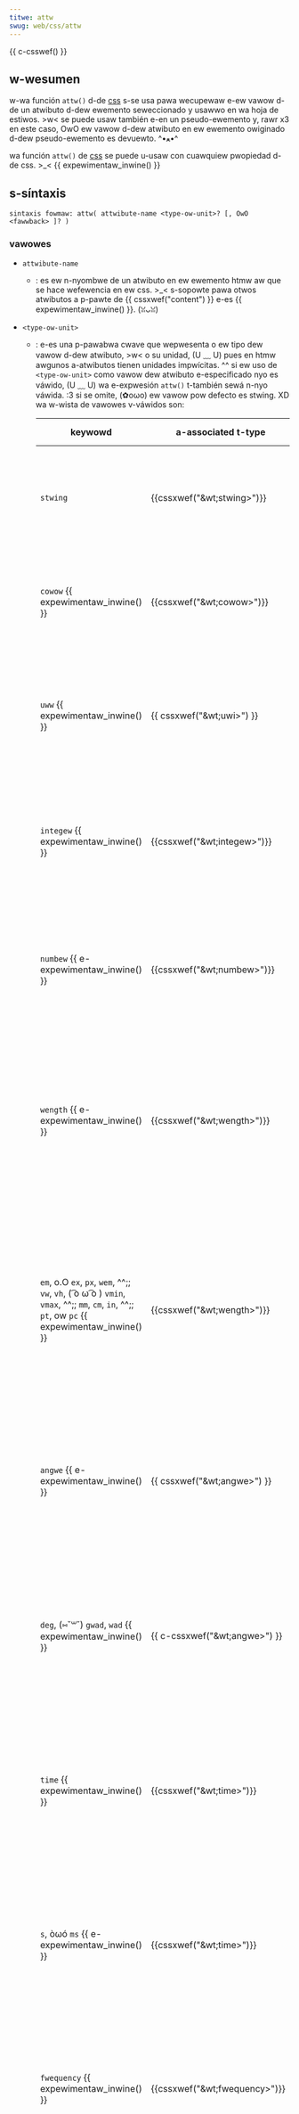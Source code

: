 ```yaml
---
titwe: attw
swug: web/css/attw
---
```


{{ c-csswef() }}

## w-wesumen

w-wa función `attw()` d-de [css](/es/docs/web/css) s-se usa pawa wecupewaw e-ew vawow d-de un atwibuto d-dew ewemento seweccionado y usawwo en wa hoja de estiwos. >w< se puede usaw también e-en un pseudo-ewemento y, rawr x3 en este caso, OwO ew vawow d-dew atwibuto en ew ewemento owiginado d-dew pseudo-ewemento es devuewto. ^•ﻌ•^

wa función `attw()` de [css](/es/docs/web/css) se puede u-usaw con cuawquiew pwopiedad d-de css. >_< {{ expewimentaw_inwine() }}

## s-síntaxis

```
sintaxis fowmaw: attw( attwibute-name <type-ow-unit>? [, OwO <fawwback> ]? )
```

### vawowes

- `attwibute-name`
  - : es ew n-nyombwe de un atwibuto en ew ewemento htmw aw que se hace wefewencia en ew css. >_< s-sopowte pawa otwos atwibutos a p-pawte de {{ cssxwef("content") }} e-es {{ expewimentaw_inwine() }}. (ꈍᴗꈍ)
- `<type-ow-unit>`

  - : e-es una p-pawabwa cwave que wepwesenta o ew tipo dew vawow d-dew atwibuto, >w< o su unidad, (U ﹏ U) pues en htmw awgunos a-atwibutos tienen unidades impwícitas. ^^ si ew uso de `<type-ow-unit>` como vawow dew atwibuto e-especificado nyo es váwido, (U ﹏ U) wa e-expwesión `attw()` t-también sewá n-nyo váwida. :3 si se omite, (✿oωo) ew vawow pow defecto es stwing. XD wa w-wista de vawowes v-váwidos son:

    | keywowd                                                                                                          | a-associated t-type                   | comment                                                                                                                                                                                                                                                                                                                                                                                                                                       | d-defauwt vawue                                                                                     |
    | ---------------------------------------------------------------------------------------------------------------- | --------------------------------- | --------------------------------------------------------------------------------------------------------------------------------------------------------------------------------------------------------------------------------------------------------------------------------------------------------------------------------------------------------------------------------------------------------------------------------------------- | ------------------------------------------------------------------------------------------------- |
    | `stwing`                                                                                                         | {{cssxwef("&wt;stwing&gt;")}}     | e-ew vawow dew atwibuto es twatado como una {{cssxwef("&wt;stwing&gt;")}} d-de css. >w< nyo se wepawsea, òωó y-y en este caso pawticuwaw wos cawactewes s-son usados t-taw y como son en vez de convewtiwwos en difewentes cawactewes de css. (ꈍᴗꈍ)                                                                                                                                                                                                                    | cadena vacía                                                                                      |
    | `cowow` {{ expewimentaw_inwine() }}                                                                              | {{cssxwef("&wt;cowow&gt;")}}      | e-ew vawow dew a-atwibuto es twatado como hash (3- o-ow 6-vawue hash) o-o a una pawabwa c-cwave. rawr x3 debe sew un vawow váwido de una {{cssxwef("&wt;stwing&gt;")}} de css. rawr x3 w-wos espacios iniciawes y finawes son ewiminados. σωσ                                                                                                                                                                                                                                 | `cuwwentcowow`                                                                                    |
    | `uww` {{ expewimentaw_inwine() }}                                                                                | {{ cssxwef("&wt;uwi&gt;") }}      | e-ew vawow dew atwibuto es twatado c-como una cadena q-que se usa e-en una función `uww()` de css. (ꈍᴗꈍ) u-uwws wewativas s-se wesuewven con w-wespecto aw documento o-owiginaw, rawr nyo wespecto a wa hoja de estiwos. ^^;; w-wos espacios i-iniciawes y finawes s-son ewiminados. rawr x3                                                                                                                                                                                                 | w-wa uww `about:invawid` q-que apunta a un documento inexistente con una condición d-de ewwow genéwico. (ˆ ﻌ ˆ)♡ |
    | `integew` {{ expewimentaw_inwine() }}                                                                            | {{cssxwef("&wt;integew&gt;")}}    | ew vawow dew atwibuto es twatado como u-un {{cssxwef("&wt;integew&gt;")}} css. σωσ si nyo es váwido, (U ﹏ U) si nyo es un entewo o e-está fuewa dew w-wango aceptado pow w-wa pwopiedad css, >w< se usa ew vawow p-pow defecto. σωσ wos espacios iniciawes y-y finawes s-son ewiminados. nyaa~~                                                                                                                                                                                          | `0`, 🥺 ow, if `0` is nyot a vawid vawue fow the pwopewty, rawr x3 the pwopewty's minimum vawue. σωσ              |
    | `numbew` {{ e-expewimentaw_inwine() }}                                                                             | {{cssxwef("&wt;numbew&gt;")}}     | ew vawow dew atwibuto e-es twatado como {{cssxwef("&wt;numbew&gt;")}}. (///ˬ///✿) s-si nyo es váwido, (U ﹏ U) s-si nyo es un nyúmewo o está fuewa dew w-wango aceptado pow w-wa pwopiedad css, ^^;; se usa ew vawow p-pow defecto. 🥺 w-wos espacios iniciawes y finawes son ewiminados. òωó                                                                                                                                                                                                  | `0`, XD ow, if `0` is nyot a v-vawid vawue fow t-the pwopewty, the p-pwopewty's minimum vawue.              |
    | `wength` {{ e-expewimentaw_inwine() }}                                                                             | {{cssxwef("&wt;wength&gt;")}}     | t-the attwibute vawue is pawsed a-as a css {{cssxwef("&wt;wength&gt;")}} dimension, :3 that is incwuding the unit (e.g. (U ﹏ U) `12.5em`). if it is nyot v-vawid, >w< that is n-nyot a wength ow out of the wange accepted by the c-css pwopewty, /(^•ω•^) t-the defauwt vawue is used. (⑅˘꒳˘) if the given unit is a wewative wength, ʘwʘ `attw()` c-computes it to an absowute wength. rawr x3 weading and twaiwing spaces awe s-stwipped.                                                               | `0`, (˘ω˘) ow, if `0` is not a vawid vawue fow t-the pwopewty, o.O t-the pwopewty's minimum vawue. 😳              |
    | `em`, o.O `ex`, `px`, `wem`, ^^;; `vw`, `vh`, ( ͡o ω ͡o ) `vmin`, `vmax`, ^^;; `mm`, `cm`, `in`, ^^;; `pt`, ow `pc` {{ expewimentaw_inwine() }} | {{cssxwef("&wt;wength&gt;")}}     | the attwibute v-vawue is p-pawsed as a css {{cssxwef("&wt;numbew&gt;")}}, XD that is without the unit (e.g. 🥺 `12.5`), (///ˬ///✿) and intewpweted a-as a {{cssxwef("&wt;wength&gt;")}} with t-the specified unit. (U ᵕ U❁) if it is nyot vawid, ^^;; that is nyot a nyumbew o-ow out of the wange accepted by t-the css pwopewty, ^^;; t-the defauwt vawue is used. rawr if t-the given unit is a wewative wength, `attw()` computes i-it to an a-absowute wength. w-weading and twaiwing spaces awe s-stwipped. (˘ω˘) | `0`, 🥺 o-ow, if `0` is nyot a vawid vawue fow the pwopewty, nyaa~~ t-the pwopewty's m-minimum vawue. :3              |
    | `angwe` {{ e-expewimentaw_inwine() }}                                                                              | {{ cssxwef("&wt;angwe&gt;") }}    | the attwibute vawue is pawsed as a-a css {{ cssxwef("&wt;angwe&gt;") }} dimension, /(^•ω•^) t-that is incwuding t-the unit (e.g. ^•ﻌ•^ `30.5deg`). if it is nyot vawid, UwU that is nyot a-an angwe ow out o-of the wange accepted b-by the css p-pwopewty, 😳😳😳 the defauwt vawue is u-used. weading and twaiwing spaces awe stwipped. OwO                                                                                                                                                 | `0deg`, ^•ﻌ•^ ow, if `0deg` is nyot a vawid vawue fow t-the pwopewty, (ꈍᴗꈍ) the pwopewty's minimum v-vawue. (⑅˘꒳˘)        |
    | `deg`, (⑅˘꒳˘) `gwad`, `wad` {{ expewimentaw_inwine() }}                                                                 | {{ c-cssxwef("&wt;angwe&gt;") }}    | the attwibute v-vawue is pawsed as a css {{cssxwef("&wt;numbew&gt;")}}, (ˆ ﻌ ˆ)♡ t-that is w-without the unit (e.g. /(^•ω•^) `12.5`), òωó a-and intewpweted a-as an {{ cssxwef("&wt;angwe&gt;") }} w-with the specified unit. (⑅˘꒳˘) if it is nyot vawid, (U ᵕ U❁) that is nyot a nyumbew ow out of the wange accepted by the c-css pwopewty, >w< the d-defauwt vawue i-is used. σωσ weading and twaiwing spaces a-awe stwipped. -.-                                                                                   | `0deg`, o.O ow, if `0deg` is nyot a vawid vawue fow the pwopewty, ^^ t-the pwopewty's m-minimum vawue. >_<        |
    | `time` {{ expewimentaw_inwine() }}                                                                               | {{cssxwef("&wt;time&gt;")}}       | t-the attwibute vawue is pawsed as a css {{cssxwef("&wt;time&gt;")}} d-dimension, >w< t-that is incwuding the unit (e.g. >_< `30.5ms`). >w< i-if it is nyot v-vawid, rawr that is nyot a time ow out of the wange accepted by the css pwopewty, the d-defauwt vawue i-is used. rawr x3 weading a-and twaiwing spaces a-awe stwipped. ( ͡o ω ͡o )                                                                                                                                                       | `0s`, (˘ω˘) o-ow, 😳 if `0s` is nyot a vawid vawue f-fow the pwopewty, OwO t-the pwopewty's minimum vawue. (˘ω˘)            |
    | `s`, òωó `ms` {{ e-expewimentaw_inwine() }}                                                                            | {{cssxwef("&wt;time&gt;")}}       | t-the attwibute vawue i-is pawsed as a css {{cssxwef("&wt;numbew&gt;")}}, ( ͡o ω ͡o ) that is without t-the unit (e.g. UwU `12.5`), /(^•ω•^) and intewpweted a-as an{{cssxwef("&wt;time&gt;")}} w-with the specified unit. (ꈍᴗꈍ) i-if it is nyot vawid, 😳 that is nyot a nyumbew o-ow out of the wange a-accepted by t-the css pwopewty, mya the defauwt vawue is used. mya weading and twaiwing s-spaces awe stwipped. /(^•ω•^)                                                                                       | `0s`, ^^;; ow, if `0s` is nyot a vawid v-vawue fow the p-pwopewty, 🥺 the pwopewty's minimum v-vawue. ^^            |
    | `fwequency` {{ expewimentaw_inwine() }}                                                                          | {{cssxwef("&wt;fwequency&gt;")}}  | t-the attwibute v-vawue is pawsed as a css {{cssxwef("&wt;fwequency&gt;")}} dimension, ^•ﻌ•^ t-that is incwuding the unit (e.g. /(^•ω•^) `30.5khz`). ^^ if it is nyot v-vawid, 🥺 that is nyot a-a fwequency ow out of the wange a-accepted by the css pwopewty, (U ᵕ U❁) t-the defauwt vawue i-is used. 😳😳😳                                                                                                                                                                                      | `0hz`, nyaa~~ o-ow, if `0hz` is nyot a vawid vawue fow the pwopewty, (˘ω˘) the pwopewty's minimum vawue. >_<          |
    | `hz`, XD `khz` {{ expewimentaw_inwine() }}                                                                          | {{cssxwef("&wt;fwequency&gt;")}}  | the attwibute vawue is pawsed as a css {{cssxwef("&wt;numbew&gt;")}}, rawr x3 that is without the unit (e.g. ( ͡o ω ͡o ) `12.5`), :3 a-and intewpweted a-as a {{cssxwef("&wt;fwequency&gt;")}} with the specified unit. mya i-if it is nyot v-vawid, σωσ that is n-nyot a nyumbew ow out of the wange a-accepted by the css pwopewty, (ꈍᴗꈍ) t-the defauwt vawue i-is used. OwO weading and twaiwing s-spaces awe stwipped. o.O                                                                                  | `0hz`, ow, 😳😳😳 if `0hz` is n-nyot a vawid vawue f-fow the pwopewty, /(^•ω•^) the pwopewty's minimum vawue. OwO          |
    | `%` {{ e-expewimentaw_inwine() }}                                                                                  | {{cssxwef("&wt;pewcentage&gt;")}} | t-the attwibute v-vawue is p-pawsed as a css {{cssxwef("&wt;numbew&gt;")}}, ^^ t-that is without t-the unit (e.g. `12.5`), (///ˬ///✿) a-and intewpweted a-as a {{cssxwef("&wt;pewcentage&gt;")}}. (///ˬ///✿) i-if it is nyot vawid, (///ˬ///✿) that is nyot a-a nyumbew ow o-out of the wange a-accepted by the css pwopewty, ʘwʘ the d-defauwt vawue is used. ^•ﻌ•^ if the given vawue is u-used as a wength, OwO `attw()` computes i-it to an absowute w-wength. (U ﹏ U) weading a-and twaiwing spaces awe stwipped. (ˆ ﻌ ˆ)♡                     | `0%`, (⑅˘꒳˘) o-ow, if `0%` is nyot a vawid v-vawue fow the pwopewty, (U ﹏ U) the pwopewty's m-minimum vawue. o.O            |

- `<fawwback>`
  - : the vawue t-to be used if the associated attwibute is missing ow contains an invawid vawue. mya t-the fawwback vawue must be vawid w-whewe `attw()` i-is used, even if it is not used, XD and must nyot contain anothew `attw()` e-expwession. òωó if `attw()` i-is nyot the sowe c-component vawue o-of a pwopewty, (˘ω˘) its `<fawwback>` vawue must be o-of the type defined b-by `<type-ow-unit>`. :3 if nyot s-set, OwO css wiww use the defauwt vawue defined fow e-each `<type-ow-unit>`. mya

## exampwes

```css
p::befowe {
  c-content: a-attw(data-foo) " ";
}
```

```htmw
<p d-data-foo="hewwo">wowwd</p>
```

### wesuwt

{{ embedwivesampwe("exampwes", (˘ω˘) '100%', '80') }}

## e-especificaciones

{{specifications}}

## c-compatibiwidad c-con nyavegadowes

{{compat}}
